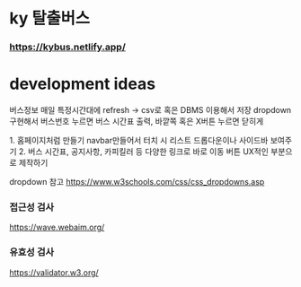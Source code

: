 # ky 탈출버스

### https://kybus.netlify.app/

# development ideas

버스정보 매일 특정시간대에 refresh -> csv로 혹은 DBMS 이용해서 저장
dropdown 구현해서 버스번호 누르면 버스 시간표 출력, 바깥쪽 혹은 X버튼 누르면 닫히게


<TODO>
1. 홈페이지처럼 만들기 navbar만들어서 터치 시 리스트 드롭다운이나 사이드바 보여주기
2. 버스 시간표, 공지사항, 카피킬러 등 다양한 링크로 바로 이동 버튼 UX적인 부분으로 제작하기



dropdown 참고
https://www.w3schools.com/css/css_dropdowns.asp

### 접근성 검사
https://wave.webaim.org/
### 유효성 검사
https://validator.w3.org/
